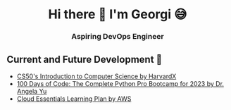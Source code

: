 <h1 align='center'>
  Hi there 👋 I'm Georgi 😅
</h1>

<h3 align='center'>
  Aspiring DevOps Engineer
</h3>

## Current and Future Development 🌱
- [CS50's Introduction to Computer Science by HarvardX](https://www.edx.org/course/introduction-computer-science-harvardx-cs50x)
- [100 Days of Code: The Complete Python Pro Bootcamp for 2023 by Dr. Angela Yu](https://www.udemy.com/course/100-days-of-code/)
- [Cloud Essentials Learning Plan by AWS](https://explore.skillbuilder.aws/learn/public/learning_plan/view/82/cloud-essentials-learning-plan)
